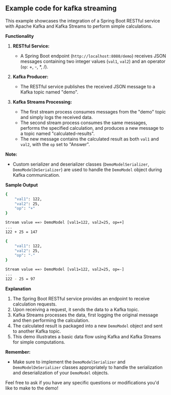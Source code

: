 ## Example code for kafka streaming 

This example showcases the integration of a Spring Boot RESTful service with Apache Kafka and Kafka Streams to perform simple calculations.

**Functionality**

1. **RESTful Service:**
   - A Spring Boot endpoint (`http://localhost:8080/demo`) receives JSON messages containing two integer values (`val1`, `val2`) and an operator (`op`: +, -, *, /).

2. **Kafka Producer:**
   - The RESTful service publishes the received JSON message to a Kafka topic named "demo".

3. **Kafka Streams Processing:**
   - The first stream process consumes messages from the "demo" topic and simply logs the received data.
   - The second stream process consumes the same messages, performs the specified calculation, and produces a new message to a topic named "calculated-results".
   - The new message contains the calculated result as both `val1` and `val2`, with the `op` set to "Answer".

**Note:**

- Custom serializer and deserializer classes (`DemoModelSerializer`, `DemoModelDeSerializer`) are used to handle the `DemoModel` object during Kafka communication.

**Sample Output**

```bash
{
	"val1": 122,
	"val2": 25,
	"op": "+"
}

Stream value ==> DemoModel [val1=122, val2=25, op=+]
...
122 + 25 = 147

{
	"val1": 122,
	"val2": 25,
	"op": "-"
}

Stream value ==> DemoModel [val1=122, val2=25, op=-]
...
122 - 25 = 97
```

**Explanation**

1. The Spring Boot RESTful service provides an endpoint to receive calculation requests.
2. Upon receiving a request, it sends the data to a Kafka topic.
3. Kafka Streams processes the data, first logging the original message and then performing the calculation.
4. The calculated result is packaged into a new `DemoModel` object and sent to another Kafka topic.
5. This demo illustrates a basic data flow using Kafka and Kafka Streams for simple computations. 

**Remember:**

- Make sure to implement the `DemoModelSerializer` and `DemoModelDeSerializer` classes appropriately to handle the serialization and deserialization of your `DemoModel` objects.

Feel free to ask if you have any specific questions or modifications you'd like to make to the demo! 
